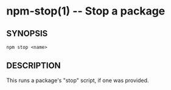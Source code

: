 npm-stop(1) -- Stop a package
=============================

## SYNOPSIS

    npm stop <name>

## DESCRIPTION

This runs a package's "stop" script, if one was provided.
